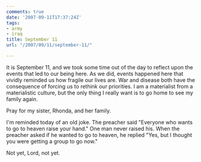 ```yaml
---
comments: true
date: '2007-09-11T17:37:24Z'
tags:
- army
- iraq
title: September 11
url: "/2007/09/11/september-11/"

---
```

<p>It is September 11, and we took some time out of the day to reflect upon the events that led to our being here. As we did, events happened here that vividly reminded us how fragile our lives are. War and disease both have the consequence of forcing us to rethink our priorities. I am a materialist from a materialistic culture, but the only thing I really want is to go home to see my family again.</p>
<p>Pray for my sister, Rhonda, and her family.</p>
<p>I'm reminded today of an old joke. The preacher said "Everyone who wants to go to heaven raise your hand." One man never raised his. When the preacher asked if he wanted to go to heaven, he replied "Yes, but I thought you were getting a group to go now."</p>
<p>Not yet, Lord, not yet.</p>
